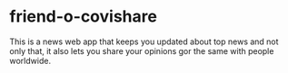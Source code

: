 # friend-o-covishare
This is a news web app that keeps you updated about top news and not only that, it also lets you share your opinions gor the same with people worldwide.
